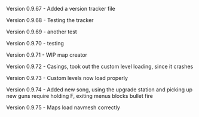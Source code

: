 Version 0.9.67 - Added a version tracker file

Version 0.9.68 - Testing the tracker

Version 0.9.69 - another test

Version 0.9.70 - testing

Version 0.9.71 - WIP map creator

Version 0.9.72 - Casings, took out the custom level loading, since it crashes

Version 0.9.73 - Custom levels now load properly

Version 0.9.74 - Added new song, using the upgrade station and picking up new guns require holding F, exiting menus blocks bullet fire

Version 0.9.75 - Maps load navmesh correctly

